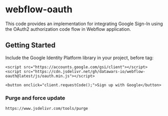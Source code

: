# webflow-oauth

This code provides an implementation for integrating Google Sign-In using the OAuth2 authorization code flow in Webflow application.

## Getting Started

Include the Google Identity Platform library in your project, before </body> tag:

```
<script src="https://accounts.google.com/gsi/client"></script>
<script src="https://cdn.jsdelivr.net/gh/datawars-io/webflow-oauth@latest/js/oauth.min.js"></script>

<button onclick="client.requestCode();">Sign up with Google</button>
```

### Purge and force update

```
https://www.jsdelivr.com/tools/purge
```
